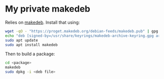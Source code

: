 # My private makedeb

Relies on [makedeb](https://www.makedeb.org/). Install that using:
```bash
wget -qO - "https://proget.makedeb.org/debian-feeds/makedeb.pub" | gpg --dearmor | sudo tee /usr/share/keyrings/makedeb-archive-keyring.gpg 1> /dev/null
echo "deb [signed-by=/usr/share/keyrings/makedeb-archive-keyring.gpg arch=all] https://proget.makedeb.org makedeb main" | sudo tee /etc/apt/sources.list.d/makedeb.list 1> /dev/null
sudo apt update
sudo apt install makedeb
```

Then to build a package:
```bash
cd <package>
makedeb
sudo dpkg -i <deb file>
```

